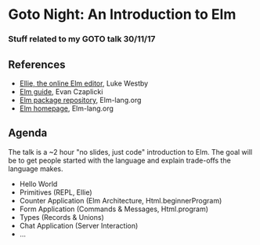 # Goto Night: An Introduction to Elm
### Stuff related to my GOTO talk 30/11/17

## References
- [Ellie, the online Elm editor](https://ellie-app.com/), Luke Westby
- [Elm guide](https://guide.elm-lang.org/), Evan Czaplicki
- [Elm package repository](http://package.elm-lang.org/), Elm-lang.org
- [Elm homepage](http://elm-lang.org/), Elm-lang.org

## Agenda
The talk is a ~2 hour "no slides, just code" introduction to Elm. The goal will be to get people started with the language and explain trade-offs the language makes.
- Hello World
- Primitives (REPL, Ellie)
- Counter Application (Elm Architecture, Html.beginnerProgram)
- Form Application (Commands & Messages, Html.program)
- Types (Records & Unions)
- Chat Application (Server Interaction)
- ...